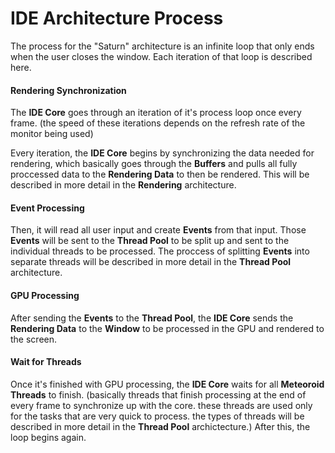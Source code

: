 # IDE Architecture Process
The process for the "Saturn" architecture is an infinite loop that only ends when the user closes the window. Each iteration of that loop is described here.

#### Rendering Synchronization
The **IDE Core** goes through an iteration of it's process loop once every frame. (the speed of these iterations depends on the refresh rate of the monitor being used)  

Every iteration, the **IDE Core** begins by synchronizing the data needed for rendering, which basically goes through the **Buffers** and pulls all fully proccessed data to the **Rendering Data** to then be rendered. This will be described in more detail in the **Rendering** architecture.  

#### Event Processing
Then, it will read all user input and create **Events** from that input. Those **Events** will be sent to the **Thread Pool** to be split up and sent to the individual threads to be processed. The proccess of splitting **Events** into separate threads will be described in more detail in the **Thread Pool** architecture.  

#### GPU Processing
After sending the **Events** to the **Thread Pool**, the **IDE Core** sends the **Rendering Data** to the **Window** to be processed in the GPU and rendered to the screen.  

#### Wait for Threads
Once it's finished with GPU processing, the **IDE Core** waits for all **Meteoroid Threads** to finish. (basically threads that finish processing at the end of every frame to synchronize up with the core. these threads are used only for the tasks that are very quick to process. the types of threads will be described in more detail in the **Thread Pool** archictecture.) After this, the loop begins again.
